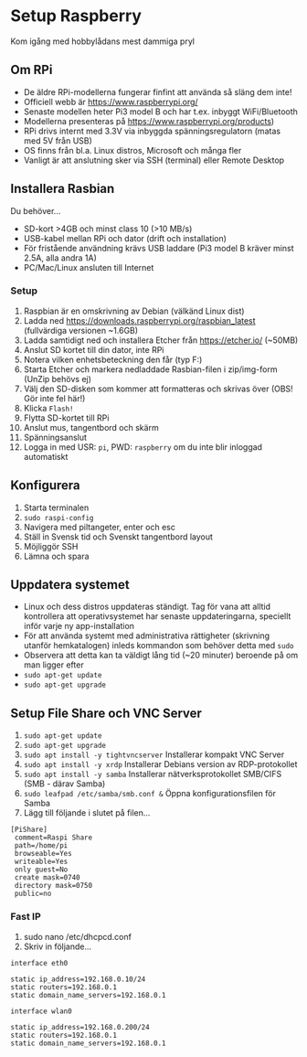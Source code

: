 # Setup Raspberry
Kom igång med hobbylådans mest dammiga pryl 

## Om RPi
* De äldre RPi-modellerna fungerar finfint att använda så släng dem inte!
* Officiell webb är https://www.raspberrypi.org/
* Senaste modellen heter Pi3 model B och har t.ex. inbyggt WiFi/Bluetooth
* Modellerna presenteras på https://www.raspberrypi.org/products)
* RPi drivs internt med 3.3V via inbyggda spänningsregulatorn (matas med 5V från USB)
* OS finns från bl.a. Linux distros, Microsoft och många fler
* Vanligt är att anslutning sker via SSH (terminal) eller Remote Desktop 

## Installera Rasbian
Du behöver...
* SD-kort >4GB och minst class 10 (>10 MB/s)
* USB-kabel mellan RPi och dator (drift och installation)
* För fristående användning krävs USB laddare (Pi3 model B kräver minst 2.5A, alla andra 1A)
* PC/Mac/Linux ansluten till Internet

### Setup
1. Raspbian är en omskrivning av Debian (välkänd Linux dist)
2. Ladda ned https://downloads.raspberrypi.org/raspbian_latest (fullvärdiga versionen ~1.6GB) 
3. Ladda samtidigt ned och installera Etcher från https://etcher.io/ (~50MB)
4. Anslut SD kortet till din dator, inte RPi
5. Notera vilken enhetsbeteckning den får (typ F:)
6. Starta Etcher och markera nedladdade Rasbian-filen i zip/img-form (UnZip behövs ej)
7. Välj den SD-disken som kommer att formatteras och skrivas över (OBS! Gör inte fel här!)
8. Klicka ```Flash!```
9. Flytta SD-kortet till RPi
10. Anslut mus, tangentbord och skärm
11. Spänningsanslut
12. Logga in med USR: ```pi```, PWD: ```raspberry``` om du inte blir inloggad automatiskt

## Konfigurera
1. Starta terminalen 
2. ```sudo raspi-config```
3. Navigera med piltangeter, enter och esc
4. Ställ in Svensk tid och Svenskt tangentbord layout
5. Möjliggör SSH
6. Lämna och spara

## Uppdatera systemet
* Linux och dess distros uppdateras ständigt. Tag för vana att alltid kontrollera att operativsystemet har senaste uppdateringarna, speciellt inför varje ny app-installation
* För att använda systemt med administrativa rättigheter (skrivning utanför hemkatalogen) inleds kommandon som behöver detta med ```sudo```
* Observera att detta kan ta väldigt lång tid (~20 minuter) beroende på om man ligger efter
* ```sudo apt-get update```
* ```sudo apt-get upgrade```

## Setup File Share och VNC Server
1. ```sudo apt-get update```
2. ```sudo apt-get upgrade```
3. ```sudo apt install -y tightvncserver``` Installerar kompakt VNC Server
4. ```sudo apt install -y xrdp``` Installerar Debians version av RDP-protokollet
5. ```sudo apt install -y samba``` Installerar nätverksprotokollet SMB/CIFS (SMB - därav Samba)
6. ```sudo leafpad /etc/samba/smb.conf &``` Öppna konfigurationsfilen för Samba
7. Lägg till följande i slutet på filen...
```
[PiShare]
 comment=Raspi Share
 path=/home/pi
 browseable=Yes
 writeable=Yes
 only guest=No
 create mask=0740
 directory mask=0750
 public=no
 ```
 ### Fast IP
 1. sudo nano /etc/dhcpcd.conf
 2. Skriv in följande...
```
interface eth0

static ip_address=192.168.0.10/24
static routers=192.168.0.1
static domain_name_servers=192.168.0.1

interface wlan0

static ip_address=192.168.0.200/24
static routers=192.168.0.1
static domain_name_servers=192.168.0.1
```
